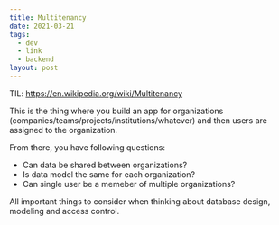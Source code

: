 ```yaml
---
title: Multitenancy
date: 2021-03-21
tags:
  - dev
  - link
  - backend
layout: post
---
```


TIL: https://en.wikipedia.org/wiki/Multitenancy

This is the thing where you build an app for organizations (companies/teams/projects/institutions/whatever) and then users are assigned to the organization.

From there, you have following questions:
- Can data be shared between organizations?
- Is data model the same for each organization?
- Can single user be a memeber of multiple organizations?

All important things to consider when thinking about database design, modeling and access control.
